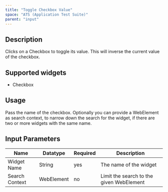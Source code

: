 ```yaml
---
title: "Toggle Checkbox Value"
space: "ATS (Application Test Suite)"
parent: "input"
---
```


## Description

Clicks on a Checkbox to toggle its value. This will inverse the current value of the checkbox.

## Supported widgets

 + Checkbox

## Usage

Pass the name of the checkbox.
Optionally you can provide a WebElement as search context, to narrow down the search for the widget, if there are two or more widgets with the same name.

## Input Parameters

Name | Datatype | Required | Description
--- | --- | --- | ---
Widget Name | String | yes | The name of the widget
Search Context | WebElement | no | Limit the search to the given WebElement
